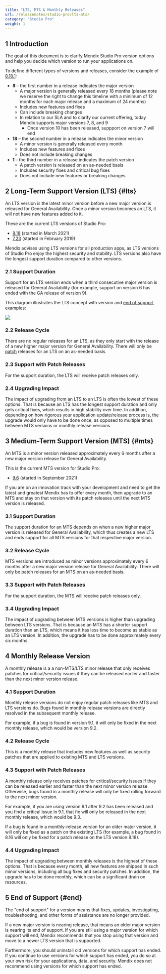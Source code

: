 ```yaml
---
title: "LTS, MTS & Monthly Releases"
url: /releasenotes/studio-pro/lts-mts/
category: "Studio Pro"
weight: 1
---
```


## 1 Introduction

The goal of this document is to clarify Mendix Studio Pro version options and help you decide which version to run your applications on.

To define different types of versions and releases, consider the example of [8.18.1](/releasenotes/studio-pro/8.18/#8181):

* **8** – the first number in a release indicates the major version
	* A major version is generally released every 18 months (please note we reserve the right to change this timeline with a minimum of 12 months for each major release and a maximum of 24 months)
	* Includes new features and fixes
	* Can include breaking changes
	* In relation to our SLA and to clarify our current offering, today Mendix supports major versions 7, 8, and 9
		* Once version 10 has been released, suppport on version 7 will end
* **18** – the second number in a release indicates the minor version 
	* A minor version is generally released every month
	* Includes new features and fixes
	* Does not include breaking changes
* <a name="patch"></a>**1** – the third number in a release indicates the patch version 
	* A patch version is released on an as-needed basis
	* Includes security fixes and critical bug fixes
	* Does not include new features or breaking changes

## 2 Long-Term Support Version (LTS) {#lts}

An LTS version is the latest minor version before a new major version is released for General Availability. Once a minor version becomes an LTS, it will not have new features added to it. 

These are the current LTS versions of Studio Pro:

* [8.18](/releasenotes/studio-pro/8.18/) (started in March 2021)
* [7.23](/releasenotes/studio-pro/7.23/) (started in February 2019)

Mendix advises using LTS versions for all production apps, as LTS versions of Studio Pro enjoy the highest security and stability. LTS versions also have the longest support duration compared to other versions.

### 2.1 Support Duration

Support for an LTS version ends when a third consecutive major version is released for General Availability (for example, support on version 6 has ended with the GA release of version 9).

This diagram illustrates the LTS concept with version and [end of support](#end) examples:

![](/attachments/releasenotes/studio-pro/lts-mts/lts.png)

### 2.2 Release Cycle

There are no regular releases for an LTS, as they only start with the release of a new higher major version for General Availability. There will only be [patch](#patch) releases for an LTS on an as-needed basis.

### 2.3 Support with Patch Releases

For the support duration, the LTS will receive patch releases only. 

### 2.4 Upgrading Impact

The impact of upgrading from an LTS to an LTS is often the lowest of these options. That is because an LTS has the longest support duration and only gets critical fixes, which results in high stability over time. In addition, depending on how rigorous your application update/release process is, the upgrade would only have to be done once, as opposed to multiple times between MTS versions or monthly release versions.

## 3 Medium-Term Support Version (MTS) {#mts}

An MTS is a minor version released approximately every 6 months after a new major version release for General Availability.

This is the current MTS version for Studio Pro:

* [9.6](/releasenotes/studio-pro/9.6/) (started in September 2021)

If you are on an innovation track with your development and need to get the latest and greatest Mendix has to offer every month, then upgrade to an MTS and stay on that version with its patch releases until the next MTS version is released.

### 3.1 Support Duration

The support duration for an MTS depends on when a new higher major version is released for General Availability, which thus creates a new LTS and ends support for all MTS versions for that respective major version.

### 3.2 Release Cycle

MTS versions are introduced as minor versions approximately every 6 months after a new major version release for General Availability. There will only be patch releases for an MTS on an as-needed basis.

### 3.3 Support with Patch Releases

For the support duration, the MTS will receive patch releases only.

### 3.4 Upgrading Impact

The impact of upgrading between MTS versions is higher than upgrading between LTS versions. That is because an MTS has a shorter support duration than an LTS, which means it has less time to become as stable as an LTS version. In addition, the upgrade has to be done approximately every six months.

## 4 Monthly Release Version

A monthly release is a a non-MTS/LTS minor release that only receives patches for critical/security issues if they can be released earlier and faster than the next minor version release.

### 4.1 Support Duration

Monthly release versions do not enjoy regular patch releases like MTS and LTS versions do. Bugs found in monthly release versions are directly resolved in the subsequent monthly release. 

For example, if a bug is found in version 9.1, it will only be fixed in the next monthly release, which would be version 9.2.

### 4.2 Release Cycle

This is a monthly release that includes new features as well as security patches that are applied to existing MTS and LTS versions.

### 4.3 Support with Patch Releases

A monthly release only receives patches for critical/security issues if they can be released earlier and faster than the next minor version release. Otherwise, bugs found in a monthly release will only be fixed rolling forward to the next minor version. 

For example, if you are using version 9.1 after 9.2 has been released and you find a critical issue in 9.1, that fix will only be released in the next monthly release, which would be 9.3.

If a bug is found in a monthly-release version for an older major version, it will only be fixed as a patch on the existing LTS (for example, a bug found in 8.16 will only be fixed for a patch release on the LTS version 8.18). 

### 4.4 Upgrading Impact

The impact of upgrading between monthly releases is the highest of these options. That is because every month, all new features are shipped in such minor versions, including all bug fixes and security patches. In addition, the upgrade has to be done monthly, which can be a significant drain on resources.

## 5 End of Support {#end}

The "end of support" for a version means that fixes, updates, investigating, troubleshooting, and other forms of assistance are no longer provided.

If a new major version is nearing release, that means an older major version is nearing its end of support. If you are still using a major version for which support will end, Mendix recommends that you stop using that version and move to a newer LTS version that is supported. 

Furthermore, you should uninstall old versions for which support has ended. If you continue to use versions for which support has ended, you do so at your own risk for your applications, data, and security. Mendix does not recommend using versions for which support has ended.